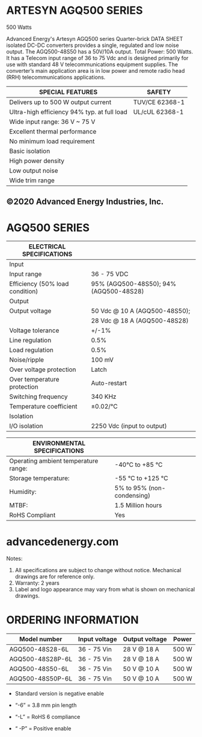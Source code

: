 # ARTESYN AGQ500 SERIES

500 Watts

Advanced Energy's Artesyn AGQ500 series Quarter-brick DATA SHEET isolated DC-DC converters provides a single, regulated and low noise output. The AGQ500-48S50 has a 50V/10A output. Total Power: 500 Watts. It has a Telecom input range of 36 to 75 Vdc and is designed primarily for use with standard 48 V telecommunications equipment supplies. The converter’s main application area is in low power and remote radio head (RRH) telecommunications applications.

|SPECIAL FEATURES|SAFETY|
|---|---|
|Delivers up to 500 W output current|TUV/CE 62368-1|
|Ultra-high efficiency 94% typ. at full load|UL/cUL 62368-1|
|Wide input range: 36 V ~ 75 V| |
|Excellent thermal performance| |
|No minimum load requirement| |
|Basic isolation| |
|High power density| |
|Low output noise| |
|Wide trim range| |

©2020 Advanced Energy Industries, Inc.
---
# AGQ500 SERIES

|ELECTRICAL SPECIFICATIONS| |
|---|---|
|Input| |
|Input range|36 - 75 VDC|
|Efficiency (50% load condition)|95% (AGQ500-48S50); 94% (AGQ500-48S28)|
|Output| |
|Output voltage|50 Vdc @ 10 A (AGQ500-48S50);|
| |28 Vdc @ 18 A (AGQ500-48S28)|
|Voltage tolerance|+/-1%|
|Line regulation|0.5%|
|Load regulation|0.5%|
|Noise/ripple|100 mV|
|Over voltage protection|Latch|
|Over temperature protection|Auto-restart|
|Switching frequency|340 KHz|
|Temperature coefficient|±0.02/°C|
|Isolation| |
|I/O isolation|2250 Vdc (input to output)|

|ENVIRONMENTAL SPECIFICATIONS| |
|---|---|
|Operating ambient temperature range:|-40°C to +85 °C|
|Storage temperature:|-55 °C to +125 °C|
|Humidity:|5% to 95% (non-condensing)|
|MTBF:|1.5 Million hours|
|RoHS Compliant|Yes|

# advancedenergy.com

Notes:

1. All specifications are subject to change without notice. Mechanical drawings are for reference only.
2. Warranty: 2 years
3. Label and logo appearance may vary from what is shown on mechanical drawings.

# ORDERING INFORMATION

|Model number|Input voltage|Output voltage|Power|
|---|---|---|---|
|AGQ500-48S28-6L|36 - 75 Vin|28 V @ 18 A|500 W|
|AGQ500-48S28P-6L|36 - 75 Vin|28 V @ 18 A|500 W|
|AGQ500-48S50-6L|36 - 75 Vin|50 V @ 10 A|500 W|
|AGQ500-48S50P-6L|36 - 75 Vin|50 V @ 10 A|500 W|

- Standard version is negative enable

- “-6” = 3.8 mm pin length

- “-L” = RoHS 6 compliance

- “ -P” = Positive enable